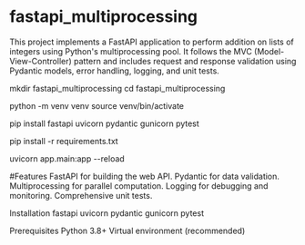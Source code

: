 # fastapi_multiprocessing

This project implements a FastAPI application to perform addition on lists of integers using Python's multiprocessing pool. It follows the MVC (Model-View-Controller) pattern and includes request and response validation using Pydantic models, error handling, logging, and unit tests.

mkdir fastapi_multiprocessing
cd fastapi_multiprocessing

python -m venv venv
source venv/bin/activate


pip install fastapi uvicorn pydantic gunicorn pytest

pip install -r requirements.txt


uvicorn app.main:app --reload

#Features
FastAPI for building the web API.
Pydantic for data validation.
Multiprocessing for parallel computation.
Logging for debugging and monitoring.
Comprehensive unit tests.

Installation
fastapi 
uvicorn
pydantic
gunicorn
pytest



Prerequisites
Python 3.8+
Virtual environment (recommended)
